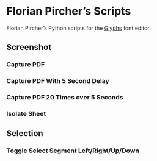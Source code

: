 # Florian Pircher’s Scripts

Florian Pircher’s Python scripts for the [Glyphs](https://glyphsapp.com) font editor.

## Screenshot

### Capture PDF

### Capture PDF With 5 Second Delay

### Capture PDF 20 Times over 5 Seconds

### Isolate Sheet

## Selection

### Toggle Select Segment Left/Right/Up/Down
